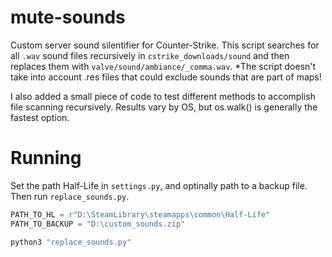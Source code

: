 # mute-sounds
 Custom server sound silentifier for Counter-Strike.
 This script searches for all `.wav` sound files recursively in `cstrike_downloads/sound` and then replaces them with `valve/sound/ambiance/_comma.wav`.
 *The script doesn't take into account .res files that could exclude sounds that are part of maps!

I also added a small piece of code to test different methods to accomplish file scanning recursively. Results vary by OS, but os.walk() is generally the fastest option.

# Running
Set the path Half-Life in `settings.py`, and optinally path to a backup file. Then run `replace_sounds.py`.

```python
PATH_TO_HL = r"D:\SteamLibrary\steamapps\common\Half-Life"
PATH_TO_BACKUP = "D:\custom_sounds.zip"
```
```sh
python3 "replace_sounds.py"

